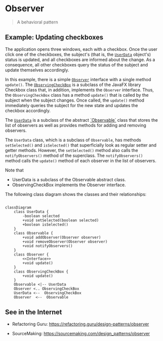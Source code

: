 # Observer

> A behavioral pattern

## Example: Updating checkboxes

The application opens three windows, each with a checkbox. Once the user click one of the checkboxes, the subject's (that is, the [`UserData`](
../../src/main/java/observer/checkboxes/model/UserData.java) object's) status is updated, and all checkboxes are informed about the change. As a consequence, all other checkboxes query the status of the subject and update themselves accordingly.

In this example, there is a simple [`Observer`](../../src/main/java/observer/checkboxes/view/Observer.java) interface with a single method `update()`. The [`ObservingCheckBox`](../../src/main/java/observer/checkboxes/view/ObservingCheckBox.java) is a subclass of the JavaFX library Checkbox class that, in addition, implements the `Observer` interface. Thus, the `ObservingCheckBox` class has a method `update()` that is called by the subject when the subject changes. Once called, the `update()` method immediately queries the subject for the new state and updates the checkbox accordingly.

The [`UserData`](../../src/main/java/observer/checkboxes/model/UserData.java) is a subclass of the abstract [´Observable`](../../src/main/java/observer/checkboxes/model/Observable.java) class that stores the list of observers as well as provides methods for adding and removing observers.

The `UserData` class, which is a subclass of `Observable`, has methods `setSelected()` and `isSelected()` that superficially look as regular setter and getter methods. However, the `setSelected()` method also calls the `notifyObservers()` method of the superclass. The `notifyObservers()` method calls the `update()` method of each observer in the list of observers.

Note that
- UserData is a subclass of the Observable abstract class.
- ObservingCheckBox implements the Observer interface.

The following class diagram shows the classes and their relationships:

```mermaid

classDiagram
    class UserData {
        -boolean selected
        +void setSelected(boolean selected)
        +boolean isSelected()
    }
    class Observable {
        +void addObserver(Observer observer)
        +void removeObserver(Observer observer)
        +void notifyObservers()
    }
    class Observer {
        <<Interface>>
        +void update()
    }
    class ObservingCheckBox {
        +void update()
    }
    Observable <|-- UserData
    Observer <.. ObservingCheckBox
    UserData <--  ObservingCheckBox
    Observer  <--  Observable
```





## See in the Internet

- Refactoring Guru: https://refactoring.guru/design-patterns/observer

- SourceMaking: https://sourcemaking.com/design_patterns/observer



